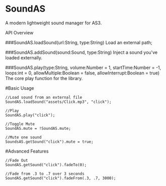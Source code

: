 SoundAS
=======

A modern lightweight sound manager for AS3. 

API Overview

###SoundAS.loadSound(url:String, type:String)
Load an external path;

###SoundAS.addSound(sound:Sound, type:String)
Inject a sound you've loaded externally.

###SoundAS.play(type:String, volume:Number = 1, startTime:Number = -1, loops:int = 0, allowMultiple:Boolean = false, allowInterrupt:Boolean = true)
The core play function for the library. 

#Basic Usage

    //Load sound from an external file
    SoundAS.loadSound("assets/Click.mp3", "click");

    //Play
    SoundAS.play("click");

    //Toggle Mute 
    SoundAS.mute = !SoundAS.mute;

    //Mute one sound
    SoundsAS.getSound("click").mute = true;

#Advanced Features

    //Fade Out
    SoundAS.getSound("click").fadeTo(0);

    //Fade from .3 to .7 over 3 seconds
    SoundAS.getSound("click").fadeFrom(.3, .7, 3000);


